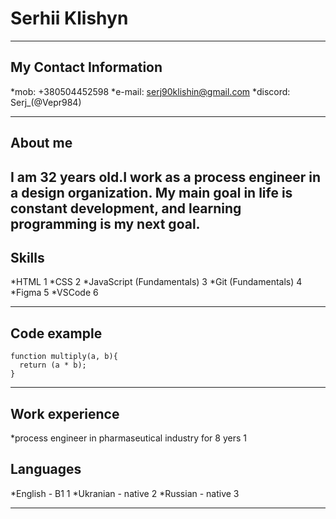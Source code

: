 # Serhii Klishyn

---

## **My Contact Information**

\*mob: +380504452598
\*e-mail: serj90klishin@gmail.com
\*discord: Serj\_(@Vepr984)

---

## **About me**

## I am 32 years old.I work as a process engineer in a design organization. My main goal in life is constant development, and learning programming is my next goal.

## **Skills**

*HTML 1
*CSS 2
*JavaScript (Fundamentals) 3
*Git (Fundamentals) 4
*Figma 5
*VSCode 6

---

## **Code example**

```
function multiply(a, b){
  return (a * b);
}
```

---

## **Work experience**

\*process engineer in pharmaseutical industry for 8 yers 1

## **Languages**

*English - B1 1
*Ukranian - native 2
\*Russian - native 3

---
